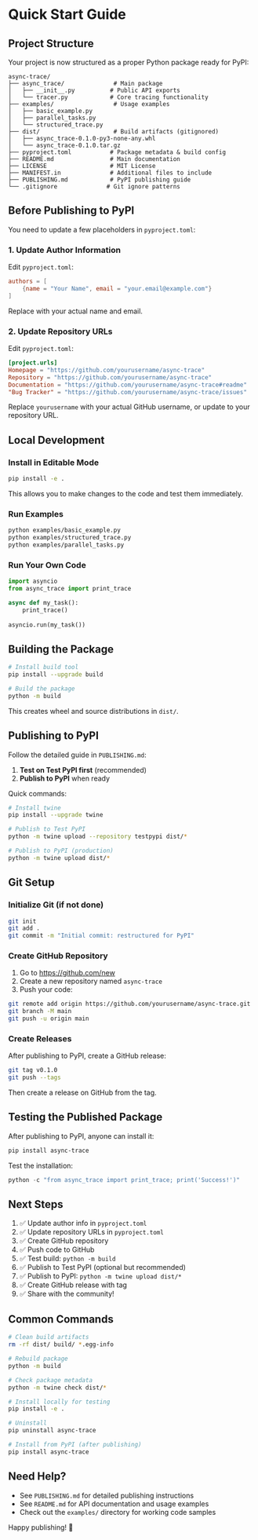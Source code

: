 # Quick Start Guide

## Project Structure

Your project is now structured as a proper Python package ready for PyPI:

```
async-trace/
├── async_trace/              # Main package
│   ├── __init__.py          # Public API exports
│   └── tracer.py            # Core tracing functionality
├── examples/                 # Usage examples
│   ├── basic_example.py
│   ├── parallel_tasks.py
│   └── structured_trace.py
├── dist/                     # Build artifacts (gitignored)
│   ├── async_trace-0.1.0-py3-none-any.whl
│   └── async_trace-0.1.0.tar.gz
├── pyproject.toml           # Package metadata & build config
├── README.md                # Main documentation
├── LICENSE                  # MIT License
├── MANIFEST.in              # Additional files to include
├── PUBLISHING.md            # PyPI publishing guide
└── .gitignore              # Git ignore patterns
```

## Before Publishing to PyPI

You need to update a few placeholders in `pyproject.toml`:

### 1. Update Author Information

Edit `pyproject.toml`:
```toml
authors = [
    {name = "Your Name", email = "your.email@example.com"}
]
```

Replace with your actual name and email.

### 2. Update Repository URLs

Edit `pyproject.toml`:
```toml
[project.urls]
Homepage = "https://github.com/yourusername/async-trace"
Repository = "https://github.com/yourusername/async-trace"
Documentation = "https://github.com/yourusername/async-trace#readme"
"Bug Tracker" = "https://github.com/yourusername/async-trace/issues"
```

Replace `yourusername` with your actual GitHub username, or update to your repository URL.

## Local Development

### Install in Editable Mode

```bash
pip install -e .
```

This allows you to make changes to the code and test them immediately.

### Run Examples

```bash
python examples/basic_example.py
python examples/structured_trace.py
python examples/parallel_tasks.py
```

### Run Your Own Code

```python
import asyncio
from async_trace import print_trace

async def my_task():
    print_trace()
    
asyncio.run(my_task())
```

## Building the Package

```bash
# Install build tool
pip install --upgrade build

# Build the package
python -m build
```

This creates wheel and source distributions in `dist/`.

## Publishing to PyPI

Follow the detailed guide in `PUBLISHING.md`:

1. **Test on Test PyPI first** (recommended)
2. **Publish to PyPI** when ready

Quick commands:
```bash
# Install twine
pip install --upgrade twine

# Publish to Test PyPI
python -m twine upload --repository testpypi dist/*

# Publish to PyPI (production)
python -m twine upload dist/*
```

## Git Setup

### Initialize Git (if not done)

```bash
git init
git add .
git commit -m "Initial commit: restructured for PyPI"
```

### Create GitHub Repository

1. Go to https://github.com/new
2. Create a new repository named `async-trace`
3. Push your code:

```bash
git remote add origin https://github.com/yourusername/async-trace.git
git branch -M main
git push -u origin main
```

### Create Releases

After publishing to PyPI, create a GitHub release:

```bash
git tag v0.1.0
git push --tags
```

Then create a release on GitHub from the tag.

## Testing the Published Package

After publishing to PyPI, anyone can install it:

```bash
pip install async-trace
```

Test the installation:

```python
python -c "from async_trace import print_trace; print('Success!')"
```

## Next Steps

1. ✅ Update author info in `pyproject.toml`
2. ✅ Update repository URLs in `pyproject.toml`
3. ✅ Create GitHub repository
4. ✅ Push code to GitHub
5. ✅ Test build: `python -m build`
6. ✅ Publish to Test PyPI (optional but recommended)
7. ✅ Publish to PyPI: `python -m twine upload dist/*`
8. ✅ Create GitHub release with tag
9. ✅ Share with the community!

## Common Commands

```bash
# Clean build artifacts
rm -rf dist/ build/ *.egg-info

# Rebuild package
python -m build

# Check package metadata
python -m twine check dist/*

# Install locally for testing
pip install -e .

# Uninstall
pip uninstall async-trace

# Install from PyPI (after publishing)
pip install async-trace
```

## Need Help?

- See `PUBLISHING.md` for detailed publishing instructions
- See `README.md` for API documentation and usage examples
- Check out the `examples/` directory for working code samples

Happy publishing! 🚀

